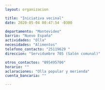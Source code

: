 ```yaml
---
layout: organizacion

title: "Iniciativa vecinal"
date: 2020-05-04 00:47:54 -0300

departamento: "Montevideo"
barrio: "Nuevo España"
actividades: "Olla"
necesidades: "Alimentos"
telefono_contacto: "25119629 "
direccion: "Servidumbre 705 (Salón comunal)"

otros_contactos: "095495706"
horario: ""
aclaraciones: "Olla popular y merienda"
cuenta_bancaria: ""

---
```

